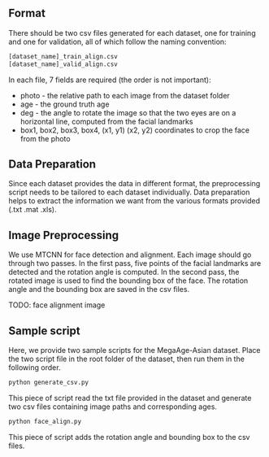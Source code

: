 ## Format
There should be two csv files generated for each dataset, one for training and one for validation, all of which follow the naming convention:
```bash
[dataset_name]_train_align.csv
[dataset_name]_valid_align.csv
```
In each file, 7 fields are required (the order is not important):
* photo - the relative path to each image from the dataset folder
* age - the ground truth age
* deg - the angle to rotate the image so that the two eyes are on a horizontal line, computed from the facial landmarks
* box1, box2, box3, box4, (x1, y1) (x2, y2) coordinates to crop the face from the photo


## Data Preparation
Since each dataset provides the data in different format, the preprocessing script needs to be tailored to each dataset individually. Data preparation helps to extract the information we want from the various formats provided (.txt .mat .xls).

## Image Preprocessing
We use MTCNN for face detection and alignment. Each image should go through two passes. In the first pass, five points of the facial landmarks are detected and the rotation angle is computed. In the second pass, the rotated image is used to find the bounding box of the face. The rotation angle and the bounding box are saved in the csv files.

TODO: face alignment image

## Sample script

Here, we provide two sample scripts for the MegaAge-Asian dataset. Place the two script file in the root folder of the dataset, then run them in the following order.

```bash
python generate_csv.py
```
This piece of script read the txt file provided in the dataset and generate two csv files containing image paths and corresponding ages.

```bash
python face_align.py
```
This piece of script adds the rotation angle and bounding box to the csv files.